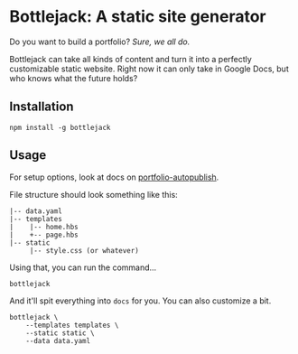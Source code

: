 # Bottlejack: A static site generator

Do you want to build a portfolio? *Sure, we all do.*

Bottlejack can take all kinds of content and turn it into a perfectly customizable static website. Right now it can only take in Google Docs, but who knows what the future holds?

## Installation

```
npm install -g bottlejack
```

## Usage

For setup options, look at docs on [portfolio-autopublish](https://github.com/jsoma/portfolio-autopublish).

File structure should look something like this:

```
|-- data.yaml
|-- templates
|    |-- home.hbs
|    +-- page.hbs
|-- static
     |-- style.css (or whatever)
```

Using that, you can run the command...

```
bottlejack
```

And it'll spit everything into `docs` for you. You can also customize a bit.

```
bottlejack \
    --templates templates \
    --static static \
    --data data.yaml
```
